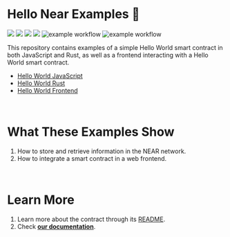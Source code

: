 # Hello Near Examples 👋 
[![](https://img.shields.io/badge/⋈%20Examples-Basics-green)](https://docs.near.org/tutorials/welcome)
[![](https://img.shields.io/badge/Contract-JS-yellow)](contract-ts)
[![](https://img.shields.io/badge/Contract-Rust-red)](contract-rs)
[![](https://img.shields.io/badge/Frontend-JS-yellow)](frontend)
![example workflow](https://github.com/near-examples/hello-near-examples/actions/workflows/tests-ts.yml/badge.svg)
![example workflow](https://github.com/near-examples/hello-near-examples/actions/workflows/tests-rs.yml/badge.svg)

This repository contains examples of a simple Hello World smart contract in both JavaScript and Rust, as well as a frontend interacting with a Hello World smart contract. 

- [Hello World JavaScript](contract-ts)
- [Hello World Rust](contract-ts)
- [Hello World Frontend](frontend)

<br />

# What These Examples Show

1. How to store and retrieve information in the NEAR network.
2. How to integrate a smart contract in a web frontend.

<br />

# Learn More
1. Learn more about the contract through its [README](./contract-ts/README.md).
2. Check [**our documentation**](https://docs.near.org/develop/welcome).
